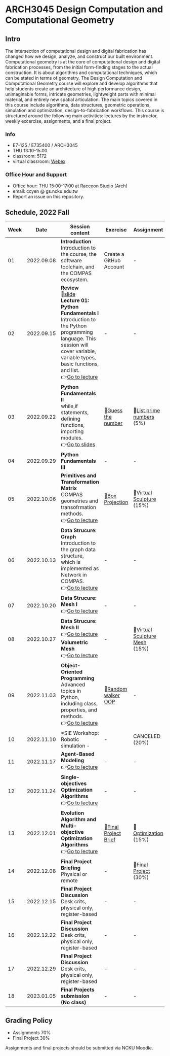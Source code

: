 # ARCH3045 Design Computation and Computational Geometry

## Intro

The intersection of computational design and digital fabrication has changed how we design, analyze, and construct our built environment. Computational geometry is at the core of computational design and digital fabrication processes, from the initial form-finding stages to the actual construction. It is about algorithms and computational techniques, which can be stated in terms of geometry. The Design Computation and Computational Geometry course will explore and develop algorithms that help students create an architecture of high performance design, unimaginable forms, intricate geometries, lightweight parts with minimal material, and entirely new spatial articulation. The main topics covered in this course include algorithms, data structures, geometric operations, simulation and optimization, design-to-fabrication workflows. This course is structured around the following main activities: lectures by the instructor, weekly excercise, assignments, and a final project.

### Info
* E7-125 / E735400 / ARCH3045
* THU 13:10-15:00
* classroom: 5172
* virtual classroom: [Webex](https://nckucc.webex.com/meet/z10907049)

### Office Hour and Support
* Office hour: THU 15:00-17:00 at Raccoon Studio (Arch)
* email: ccyen @ gs.ncku.edu.tw
* Report an issue on this repository.

## Schedule, 2022 Fall

| Week | Date       | Session content                                                                                                                                                                                                                                                                                                                                                         | Exercise                                                        | Assignment                                                                        |
| ---- | ---------- | ----------------------------------------------------------------------------------------------------------------------------------------------------------------------------------------------------------------------------------------------------------------------------------------------------------------------------------------------------------------------- | --------------------------------------------------------------- | --------------------------------------------------------------------------------- |
| 01   | 2022.09.08 | **Introduction**<br>Introduction to the course, the software toolchain, and the COMPAS ecosystem.                                                                                                                                                                                                                                                                       | Create a GitHub Account                                         | -                                                                                 |
| 02   | 2022.09.15 | **Review**<br>📖[slide](https://docs.google.com/presentation/d/1iEoZlb6EsvBIl2hRl6EzfJ2EgmVMP2Ejzb6TDcSAd38/edit#slide=id.g15165464355_3_27)<br>**Lecture 01: Python Fundamentals I**<br>Introduction to the Python programming language. This session will cover variable, variable types, basic functions, and list.<br>👉[Go to lecture](Lecture/Lecture_01/README.md) | -                                                               | -                                                                                 |
| 03   | 2022.09.22 | **Python Fundamentals II**<br>while,if statements, defining functions, importing modules.<br>👉[Go to slides](https://docs.google.com/presentation/d/1y_GqtYO5Yi6WoIkj8L_ZX_dUtOPqyMx5DuOuVLTaPek/edit?usp=sharing)                                                                                                                                                      | 📝[Guess the number](/Exercise/0_Guess_the_Number/README.md)     | 📄[List prime numbers](/Assignment/0_prime_numbers/README.md)<br>(5%)              |
| 04   | 2022.09.29 | **Python Fundamentals III**                                                                                                                                                                                                                                                                                                                                             | -                                                               | -                                                                                 |
| 05   | 2022.10.06 | **Primitives and Transformation Matrix**<br>COMPAS geometries and transofrmation methods.<br>👉[Go to lecture](Lecture/Lecture_03/README.md)                                                                                                                                                                                                                             | 📝[Box Projection](Exercise/1_Project_box_to_xy_plane/README.md) | 📄[Virtual Sculpture](Assignment/1_virtual_sculpture/README.md)<br>(15%)           | - |
| 06   | 2022.10.13 | **Data Strucure: Graph**<br>Introduction to the graph data structure, which is implemented as Network in COMPAS.<br>👉[Go to lecture](Lecture/Lecture_04/README.md)                                                                                                                                                                                                      | -                                                               | -                                                                                 |
| 07   | 2022.10.20 | **Data Strucure: Mesh I**<br>👉[Go to lecture](Lecture/Lecture_05/README.md)                                                                                                                                                                                                                                                                                             | -                                                               | -                                                                                 |
| 08   | 2022.10.27 | **Data Strucure: Mesh II** </br> 👉[Go to lecture](Lecture/Lecture_05/README.md)                                              </br>            **Volumetric Mesh** </br> 👉[Go to lecture](Lecture/Lecture_06/README.md)                                                                                                                                                  | -                                                               | 📄[Virtual Sculpture Mesh](Assignment/2_virtual_sculpture_mesh/README.md)<br>(15%) |
| 09   | 2022.11.03 | **Object-Oriented Programming**<br>Advanced topics in Python, including class, properties, and methods.</br> 👉[Go to lecture](Lecture/Lecture_07/README.md)                                                                                                                                                                                                             | 📝[Random walker OOP](Exercise\2_re-write_to_oop\README.md)      | -                                                                                 |
| 10   | 2022.11.10 | *SIE Workshop: Robotic simulation -                                                                                                                                                                                                                                                                                                                                     | -                                                               | CANCELED (20%)                                                                    |
| 11   | 2022.11.17 | **Agent-Based Modeling**<br> 👉[Go to lecture](Lecture/Lecture_07/README.md)                                                                                                                                                                                                                                                                                             | -                                                               | -                                                                                 |
| 12   | 2022.11.24 | **Single-objectives Optimization Algorithms**<br>👉[Go to lecture](Lecture/Lecture_08/README.md)                                                                                                                                                                                                                                                                         | -                                                               | -                                                                                 |
| 13   | 2022.12.01 | **Evolution Algorithm and Multi-objective Optimization Algorithms**<br>👉[Go to lecture](Lecture/Lecture_08/README.md)                                                                                                                                                                                                                                                   | 📝[Final Project Brief](Assignment/5_Final_Project/README.md)    | 📄[Optimization](Assignment/4_Optimization/README.md)<br>(15%)                     |
| 14   | 2022.12.08 | **Final Project Briefing**<br>Physical or remote                                                                                                                                                                                                                                                                                                                        | -                                                               | 📝[Final Project](Assignment/5_Final_Project/README.md)<br>(30%)                   |
| 15   | 2022.12.15 | **Final Project Discussion**<br>Desk crits, physical only, register-based                                                                                                                                                                                                                                                                                               | -                                                               | -                                                                                 |
| 16   | 2022.12.22 | **Final Project Discussion**<br>Desk crits, physical only, register-based                                                                                                                                                                                                                                                                                               | -                                                               | -                                                                                 |
| 17   | 2022.12.29 | **Final Project Discussion**<br>Desk crits, physical only, register-based                                                                                                                                                                                                                                                                                               | -                                                               | -                                                                                 |
| 18   | 2023.01.05 | **Final Projects submission (No class)**                                                                                                                                                                                                                                                                                                                                | -                                                               | -                                                                                 |


## Grading Policy
* Assignments 70% 
* Final Project 30%

Assignments and final projects should be submitted via NCKU Moodle. 